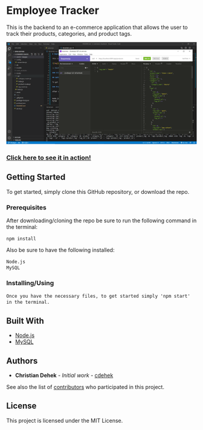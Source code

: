 # Employee Tracker

This is the backend to an e-commerce application that allows the user to track their products, categories, and product tags.

![img](https://github.com/cdehek/e-commerce-backend/blob/develop/assets/images/demopic.PNG)

<a href="https://drive.google.com/file/d/1cEAZtOakzd042s55c9mdJjhITymNW8OU/view">

### Click here to see it in action!</a>

## Getting Started

To get started, simply clone this GitHub repository, or download the repo.

### Prerequisites

After downloading/cloning the repo be sure to run the following command in the terminal:

```
npm install
```

Also be sure to have the following installed: 

```
Node.js
MySQL
```

### Installing/Using
```
Once you have the necessary files, to get started simply 'npm start' in the terminal.

```


## Built With
* [Node.js](https://nodejs.org/en/)
* [MySQL](https://www.mysql.com/)

## Authors

* **Christian Dehek** - *Initial work* - [cdehek](https://github.com/cdehek)

See also the list of [contributors](https://github.com/cdehek/e-commerce-backend/contributors) who participated in this project.

## License

This project is licensed under the MIT License.
